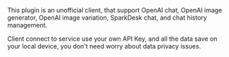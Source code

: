 This plugin is an unofficial client, that support OpenAI chat, OpenAI image generator, OpenAI image variation, SparkDesk chat, and chat history management.

Client connect to service use your own API Key, and all the data save on your local device, you don't need worry about data privacy issues.